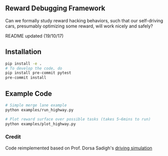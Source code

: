 ## Reward Debugging Framework

Can we formally study reward hacking behaviors, such that our self-driving cars, presumably optimizing some reward, will work nicely and safely?

README updated (19/10/17)

## Installation

```bash
pip install -e .
# To develop the code, do
pip install pre-commit pytest
pre-commit install
```

## Example Code
```bash
# Simple merge lane example
python examples/run_highway.py

# Plot reward surface over possible tasks (takes 5~6mins to run)
python examples/plot_highway.py
```

### Credit
Code reimplemented based on Prof. Dorsa Sadigh's [driving simulation](https://github.com/dsadigh/driving-interactions)
